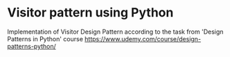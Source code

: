 # Visitor pattern using Python
Implementation of Visitor Design Pattern according to the task from 'Design Patterns in Python' course
https://www.udemy.com/course/design-patterns-python/
